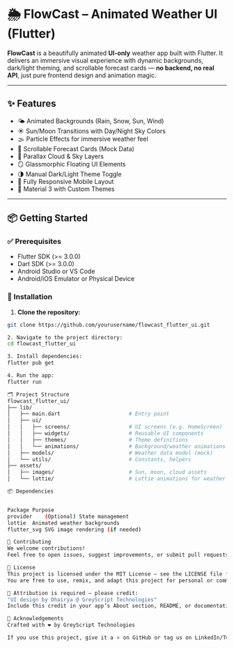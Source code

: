 # 🌦️ FlowCast – Animated Weather UI (Flutter)

**FlowCast** is a beautifully animated **UI-only** weather app built with Flutter. It delivers an immersive visual experience with dynamic backgrounds, dark/light theming, and scrollable forecast cards — **no backend, no real API**, just pure frontend design and animation magic.

---

## ✨ Features

- 🌤️ Animated Backgrounds (Rain, Snow, Sun, Wind)
- ☀️ Sun/Moon Transitions with Day/Night Sky Colors
- 🌫️ Particle Effects for immersive weather feel
- 📅 Scrollable Forecast Cards (Mock Data)
- 🌌 Parallax Cloud & Sky Layers
- 🪞 Glassmorphic Floating UI Elements
- 🌗 Manual Dark/Light Theme Toggle
- 📱 Fully Responsive Mobile Layout
- 🎨 Material 3 with Custom Themes

---

## 📦 Getting Started

### ✅ Prerequisites

- Flutter SDK (>= 3.0.0)
- Dart SDK (>= 3.0.0)
- Android Studio or VS Code
- Android/iOS Emulator or Physical Device

### 🚀 Installation

1. **Clone the repository:**

```bash
git clone https://github.com/yourusername/flowcast_flutter_ui.git

2. Navigate to the project directory:
cd flowcast_flutter_ui

3. Install dependencies:
flutter pub get

4. Run the app:
flutter run

🗂️ Project Structure
flowcast_flutter_ui/
├── lib/
│   ├── main.dart                      # Entry point
│   ├── ui/
│   │   ├── screens/                   # UI screens (e.g. HomeScreen)
│   │   ├── widgets/                   # Reusable UI components
│   │   ├── themes/                    # Theme definitions
│   │   └── animations/                # Background/weather animations
│   ├── models/                        # Weather data model (mock)
│   └── utils/                         # Constants, helpers
├── assets/
│   ├── images/                        # Sun, moon, cloud assets
│   └── lottie/                        # Lottie animations for weather

📦 Dependencies


Package	Purpose
provider	(Optional) State management
lottie	Animated weather backgrounds
flutter_svg	SVG image rendering (if needed)

🤝 Contributing
We welcome contributions!
Feel free to open issues, suggest improvements, or submit pull requests to make FlowCast even better.

📄 License
This project is licensed under the MIT License — see the LICENSE file for full details.
You are free to use, remix, and adapt this project for personal or commercial use.

📝 Attribution is required — please credit:
"UI design by Dhairya @ GreyScript Technologies"
Include this credit in your app’s About section, README, or documentation.

🙌 Acknowledgements
Crafted with ❤️ by GreyScript Technologies

If you use this project, give it a ⭐ on GitHub or tag us on LinkedIn/Twitter — we’d love to see what you build!
